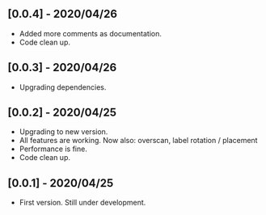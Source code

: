 ## [0.0.4] - 2020/04/26

* Added more comments as documentation.
* Code clean up.

## [0.0.3] - 2020/04/26

* Upgrading dependencies.

## [0.0.2] - 2020/04/25

* Upgrading to new version.
* All features are working. Now also: overscan, label rotation / placement
* Performance is fine.
* Code clean up.

## [0.0.1] - 2020/04/25

* First version. Still under development.
